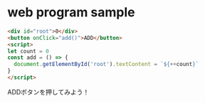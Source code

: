 # web program sample

```html {browser file=app.html}
<div id="root">0</div>
<button onClick="add()">ADD</button>
<script>
let count = 0
const add = () => {
  document.getElementById('root').textContent = `${++count}`
}
</script>
```

ADDボタンを押してみよう！
